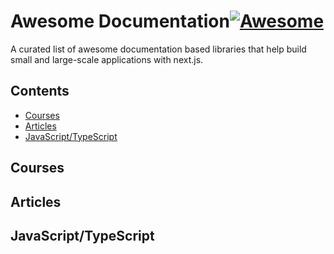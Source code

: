 # Awesome Documentation[![Awesome](https://awesome.re/badge.svg)](https://awesome.re) <!-- omit in toc -->

A curated list of awesome documentation based libraries that help build small and large-scale applications with next.js.

## Contents <!-- omit in toc -->

- [Courses](#courses)
- [Articles](#articles)
- [JavaScript/TypeScript](#javascripttypescript)

## Courses

## Articles

## JavaScript/TypeScript
